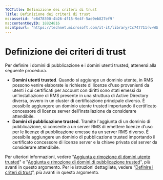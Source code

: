 ```yaml
---
TOCTitle: Definizione dei criteri di trust
Title: Definizione dei criteri di trust
ms:assetid: 'e8d78300-4b26-4f15-9e4f-5ae9eb827ef9'
ms:contentKeyID: 18824816
ms:mtpsurl: 'https://technet.microsoft.com/it-it/library/Cc747711(v=WS.10)'
---
```


Definizione dei criteri di trust
================================

Per definire i domini di pubblicazione e i domini utenti trusted, attenersi alla seguente procedura.

-   **Domini utenti trusted**. Quando si aggiunge un dominio utente, in RMS possono venire elaborate le richieste di licenze d'uso provenienti da utenti i cui certificati per account con diritti sono stati emessi da un'installazione di RMS presente in una struttura di Active Directory diversa, ovvero in un cluster di certificazione principale diverso. È possibile aggiungere un dominio utente trusted importando il certificato concessore di licenze server dell'installazione da considerare attendibile.
-   **Domini di pubblicazione trusted**. Tramite l'aggiunta di un dominio di pubblicazione, si consente a un server RMS di emettere licenze d'uso per le licenze di pubblicazione emesse da un server RMS diverso. È possibile aggiungere un dominio di pubblicazione trusted importando il certificato concessore di licenze server e la chiave privata del server da considerare attendibile.

Per ulteriori informazioni, vedere "[Aggiunta e rimozione di domini utente trusted](https://technet.microsoft.com/7c440b15-01c4-49f1-b43c-00f67f3388c1)" e "[Aggiunta e rimozione di domini di pubblicazione trusted](https://technet.microsoft.com/d87b502d-5497-4ccd-badf-f6807d587cee)", più avanti in questo argomento. Per le istruzioni dettagliate, vedere “[Definire i criteri di trust](https://technet.microsoft.com/6c2be3c2-1837-4de4-a72e-3ba3eec3321d)”, più avanti in questo argomento.
